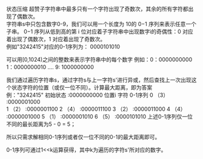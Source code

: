 状态压缩
超赞子字符串中最多只有一个字符出现了奇数次，其余的所有字符都出现了偶数次。  
字符串s中只包含数字0-9，我们可以用一个长度为 10的 0−1 序列来表示任意一个子串。
0−1 序列从低到高的第 i 位对应着子字符串中出现数字i的奇偶性：0 对应着出现了偶数次，1 对应着出现了奇数次。  
例如"3242415"对应的0-1序列为：
                0000101010  
 
可以用[0,1024)之间的整数来表示字符串中的每个数字
例如：0：0000000000 
      1：0000000010 
      ....
      9: 1000000000 
      
我们通过遍历字符串s，通过字符s与上一字符s'进行异或，然后查找上一次出现这个状态字符的位置（或仅一位不同）。计算最大距离，即为答案  
例："3242415"
    初始状态       :0000000000 
      位置i  字符    0-1序列 
        0   （3）  :0000001000  
        1   （2）  :0000001100
        2   （4）  :0000011100 
        3   （2）  :0000011000 
        4   （4）  :0000001000
        5   （1）  :0000001010 
        6   （5）  :0000101010
     上述0-1序列仅一位不同的最长距离为5 - 0 = 5； 
     
 所以只需求解相同0-1序列或者仅一位不同的0-1的最大距离即可。 
 
 0-1序列可通过1<<k运算获得，其中k为遍历的字符s'所对应的数字。  
 
    
